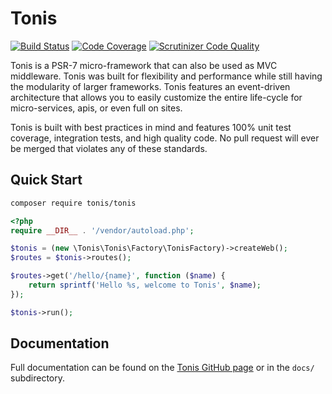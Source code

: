 # Tonis

[![Build Status](https://scrutinizer-ci.com/g/tonis-io/tonis/badges/build.png?b=master)](https://scrutinizer-ci.com/g/tonis-io/tonis/build-status/master)
[![Code Coverage](https://scrutinizer-ci.com/g/tonis-io/tonis/badges/coverage.png?b=master)](https://scrutinizer-ci.com/g/tonis-io/tonis/?branch=master)
[![Scrutinizer Code Quality](https://scrutinizer-ci.com/g/tonis-io/tonis/badges/quality-score.png?b=master)](https://scrutinizer-ci.com/g/tonis-io/tonis/?branch=master)

Tonis is a PSR-7 micro-framework that can also be used as MVC middleware. Tonis was built for flexibility and performance
while still having the modularity of larger frameworks. Tonis features an event-driven architecture that allows you to 
easily customize the entire life-cycle for micro-services, apis, or even full on sites.

Tonis is built with best practices in mind and features 100% unit test coverage, integration tests, and high quality code.
No pull request will ever be merged that violates any of these standards.

Quick Start
-----------

```sh
composer require tonis/tonis
```

```php
<?php
require __DIR__ . '/vendor/autoload.php';

$tonis = (new \Tonis\Tonis\Factory\TonisFactory)->createWeb();
$routes = $tonis->routes();

$routes->get('/hello/{name}', function ($name) {
    return sprintf('Hello %s, welcome to Tonis', $name);
});

$tonis->run();
```

Documentation
-------------

Full documentation can be found on the [Tonis GitHub page](https://docs.tonis.io) or in the `docs/` 
subdirectory.
